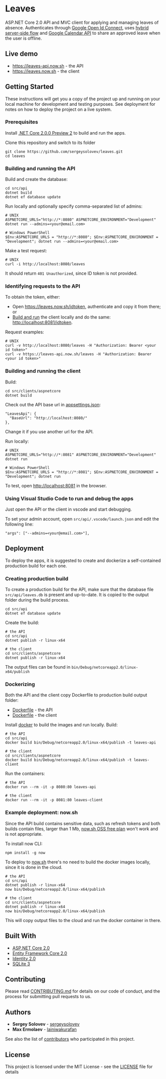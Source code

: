 # Leaves

ASP.NET Core 2.0 API and MVC client for applying and managing leaves of absence. Authenticates through [Google Open Id Connect](https://developers.google.com/identity/protocols/OpenIDConnect), uses [hybrid server-side flow](https://developers.google.com/identity/sign-in/web/server-side-flow) and [Google Calendar API](https://developers.google.com/google-apps/calendar/) to share an approved leave when the user is offline.

## Live demo

* <https://leaves-api.now.sh> - the API
* <https://leaves.now.sh> - the client

## Getting Started

These instructions will get you a copy of the project up and running on your local machine for development and testing purposes. See deployment for notes on how to deploy the project on a live system.

### Prerequisites

Install [.NET Core 2.0.0 Preview 2](https://github.com/dotnet/core/blob/master/release-notes/download-archives/2.0.0-preview2-download.md) to build and run the apps.

Clone this repository and switch to its folder
```
git clone https://github.com/sergeysolovev/leaves.git
cd leaves
```

### Building and running the API
Build and create the database:
```
cd src/api
dotnet build
dotnet ef database update
```

Run locally and optionally specify comma-separated list of admins:
```
# UNIX
ASPNETCORE_URLS="http://*:8080" ASPNETCORE_ENVIRONMENT="Development" dotnet run --admins=<your@email.com>

# Windows PowerShell
$Env:ASPNETCORE_URLS = "http://*:8080"; $Env:ASPNETCORE_ENVIRONMENT = "Development"; dotnet run --admins=<your@email.com>
```

Make a test request:
```
# UNIX
curl -i http://localhost:8080/leaves
```
It should return `401 Unauthorized`, since ID token is not provided.

### Identifying requests to the API

To obtain the token, either:
* Open <https://leaves.now.sh/idtoken>, authenticate and copy it from there; or
* [Build and run](#building-and-running-the-client) the client locally and do the same: <http://localhost:8081/idtoken>.

Request examples:
```
# UNIX
curl -v http://localhost:8080/leaves -H "Authorization: Bearer <your id token>"
curl -v https://leaves-api.now.sh/leaves -H "Authorization: Bearer <your id token>"
```

### Building and running the client

Build:
```
cd src/clients/aspnetcore
dotnet build
```

Check out the API base url in [appsettings.json](https://github.com/sergeysolovev/leaves/blob/master/src/clients/aspnetcore/appsettings.json):
```
"LeavesApi": {
  "BaseUrl": "http://localhost:8080/"
},
```
Change it if you use another url for the API.

Run locally:
```
# UNIX
ASPNETCORE_URLS="http://*:8081" ASPNETCORE_ENVIRONMENT="Development" dotnet run

# Windows PowerShell
$Env:ASPNETCORE_URLS = "http://*:8081"; $Env:ASPNETCORE_ENVIRONMENT = "Development"; dotnet run
```

To test, open <http://localhost:8081> in the browser.

### Using Visual Studio Code to run and debug the apps
Just open the API or the client in vscode and start debugging.

To set your admin account, open `src/api/.vscode/launch.json` and edit the following line:
```
"args": ["--admins=<your@email.com>"],
```

## Deployment

To deploy the apps, it is suggested to create and dockerize a self-contained production build for each one.

### Creating production build

To create a production build for the API, make sure that the database file `src/api/leaves.db` is present and up-to-date. It is copied to the output folder during the build process.
```
cd src/api
dotnet ef database update
```

Create the build:
```
# the API
cd src/api
dotnet publish -r linux-x64

# the client
cd src/clients/aspnetcore
dotnet publish -r linux-x64
```
The output files can be found in `bin/Debug/netcoreapp2.0/linux-x64/publish`

### Dockerizing

Both the API and the client copy Dockerfile to production build output folder:
* [Dockerfile](https://github.com/sergeysolovev/leaves/blob/master/src/api/Dockerfile) - the API
* [Dockerfile](https://github.com/sergeysolovev/leaves/blob/master/src/clients/aspnetcore/Dockerfile) - the client

Install [docker](https://www.docker.com/) to build the images and run locally. Build:
```
# the API
cd src/api
docker build bin/Debug/netcoreapp2.0/linux-x64/publish -t leaves-api

# the client
cd src/clients/aspnetcore
docker build bin/Debug/netcoreapp2.0/linux-x64/publish -t leaves-client
```

Run the containers:
```
# the API
docker run --rm -it -p 8080:80 leaves-api

# the client
docker run --rm -it -p 8081:80 leaves-client
```

### Example deployment: now.sh

Since the API build contains sensitive data, such as refresh tokens and both builds contain files, larger than 1 Mb, [now.sh OSS free plan](https://zeit.co/pricing) won't work and is not appropriate.

To install now CLI:
```
npm install -g now
```

To deploy to [now.sh](https://now.sh) there's no need to build the docker images locally, since it is done in the cloud.
```
# the API
cd src/api
dotnet publish -r linux-x64
now bin/Debug/netcoreapp2.0/linux-x64/publish

# the client
cd src/clients/aspnetcore
dotnet publish -r linux-x64
now bin/Debug/netcoreapp2.0/linux-x64/publish
```
This will copy output files to the cloud and run the docker container in there.

## Built With

* [ASP.NET Core 2.0](https://github.com/aspnet/Home)
* [Entity Framework Core 2.0](https://github.com/aspnet/EntityFramework)
* [Identity 2.0](https://github.com/aspnet/Identity)
* [SQLite 3](https://www.sqlite.org)

## Contributing

Please read [CONTRIBUTING.md](CONTRIBUTING.md) for details on our code of conduct, and the process for submitting pull requests to us.

## Authors

* **Sergey Solovev** - [sergeysolovev](https://github.com/sergeysolovev)
* **Max Ermolaev** - [lainiwakurafan](https://github.com/lainiwakurafan)

See also the list of [contributors](https://github.com/sergeysolovev/leaves/contributors) who participated in this project.

## License

This project is licensed under the MIT License - see the [LICENSE](LICENSE) file for details
